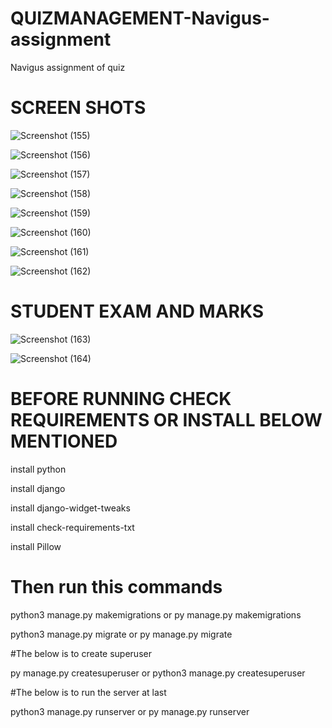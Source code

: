 # QUIZMANAGEMENT-Navigus-assignment
Navigus assignment of quiz

# SCREEN SHOTS

![Screenshot (155)](https://user-images.githubusercontent.com/63440512/117760586-8478e300-b243-11eb-98c9-da69cadc7934.png)


![Screenshot (156)](https://user-images.githubusercontent.com/63440512/117760656-ab371980-b243-11eb-8b1b-e0d5798c9dc5.png)


![Screenshot (157)](https://user-images.githubusercontent.com/63440512/117760742-d4f04080-b243-11eb-8af8-98e877cc8e7a.png)


![Screenshot (158)](https://user-images.githubusercontent.com/63440512/117760812-f05b4b80-b243-11eb-9239-c537bb4181bd.png)


![Screenshot (159)](https://user-images.githubusercontent.com/63440512/117760883-0b2dc000-b244-11eb-864e-851447a91ca2.png)


![Screenshot (160)](https://user-images.githubusercontent.com/63440512/117760957-27c9f800-b244-11eb-9017-6a160df2d3b8.png)


![Screenshot (161)](https://user-images.githubusercontent.com/63440512/117760991-387a6e00-b244-11eb-8f0f-83fb0ce053cf.png)


![Screenshot (162)](https://user-images.githubusercontent.com/63440512/117761303-c191a500-b244-11eb-837d-fa66cf98b10d.png)

# STUDENT EXAM AND MARKS 

![Screenshot (163)](https://user-images.githubusercontent.com/63440512/117761199-96a75100-b244-11eb-98a7-8f18b38bc608.png)


![Screenshot (164)](https://user-images.githubusercontent.com/63440512/117761422-f43b9d80-b244-11eb-8671-55b244056e3a.png)



# BEFORE RUNNING CHECK REQUIREMENTS OR INSTALL BELOW MENTIONED 

install python

install django

install django-widget-tweaks

install check-requirements-txt

install Pillow

# Then run this commands

 python3 manage.py makemigrations or  py manage.py makemigrations
 
 python3 manage.py migrate or py manage.py migrate
 
#The below is to create superuser

 py manage.py createsuperuser or python3 manage.py createsuperuser

#The below is to run the server at last

 python3 manage.py runserver or py manage.py runserver
